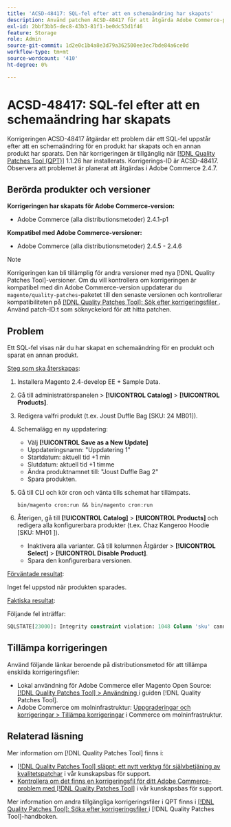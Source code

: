 ```yaml
---
title: 'ACSD-48417: SQL-fel efter att en schemaändring har skapats'
description: Använd patchen ACSD-48417 för att åtgärda Adobe Commerce-problemet där ett SQL-fel uppstår när du har skapat en schemaändring för en produkt och sparat en annan produkt.
exl-id: 2bbf3bb5-dec8-43b3-81f1-be0dc53d1f46
feature: Storage
role: Admin
source-git-commit: 1d2e0c1b4a8e3d79a362500ee3ec7bde84a6ce0d
workflow-type: tm+mt
source-wordcount: '410'
ht-degree: 0%

---
```


# ACSD-48417: SQL-fel efter att en schemaändring har skapats

Korrigeringen ACSD-48417 åtgärdar ett problem där ett SQL-fel uppstår efter att en schemaändring för en produkt har skapats och en annan produkt har sparats. Den här korrigeringen är tillgänglig när [[!DNL Quality Patches Tool (QPT)]](/help/announcements/adobe-commerce-announcements/magento-quality-patches-released-new-tool-to-self-serve-quality-patches.md) 1.1.26 har installerats. Korrigerings-ID är ACSD-48417. Observera att problemet är planerat att åtgärdas i Adobe Commerce 2.4.7.

## Berörda produkter och versioner

**Korrigeringen har skapats för Adobe Commerce-version:**

* Adobe Commerce (alla distributionsmetoder) 2.4.1-p1

**Kompatibel med Adobe Commerce-versioner:**

* Adobe Commerce (alla distributionsmetoder) 2.4.5 - 2.4.6

>[!NOTE]
>
>Korrigeringen kan bli tillämplig för andra versioner med nya [!DNL Quality Patches Tool]-versioner. Om du vill kontrollera om korrigeringen är kompatibel med din Adobe Commerce-version uppdaterar du `magento/quality-patches`-paketet till den senaste versionen och kontrollerar kompatibiliteten på [[!DNL Quality Patches Tool]: Sök efter korrigeringsfiler ](https://experienceleague.adobe.com/tools/commerce-quality-patches/index.html). Använd patch-ID:t som söknyckelord för att hitta patchen.

## Problem

Ett SQL-fel visas när du har skapat en schemaändring för en produkt och sparat en annan produkt.

<u>Steg som ska återskapas</u>:

1. Installera Magento 2.4-develop EE + Sample Data.
1. Gå till administratörspanelen > **[!UICONTROL Catalog]** > **[!UICONTROL Products]**.
1. Redigera valfri produkt (t.ex. Joust Duffle Bag [SKU: 24 MB01]).
1. Schemalägg en ny uppdatering:
   * Välj **[!UICONTROL Save as a New Update]**
   * Uppdateringsnamn: &quot;Uppdatering 1&quot;
   * Startdatum: aktuell tid +1 min
   * Slutdatum: aktuell tid +1 timme
   * Ändra produktnamnet till: &quot;Joust Duffle Bag 2&quot;
   * Spara produkten.
1. Gå till CLI och kör cron och vänta tills schemat har tillämpats.

   ```
   bin/magento cron:run && bin/magento cron:run
   ```

1. Återigen, gå till **[!UICONTROL Catalog]** > **[!UICONTROL Products]** och redigera alla konfigurerbara produkter (t.ex. Chaz Kangeroo Hoodie [SKU: MH01 ]).

   * Inaktivera alla varianter. Gå till kolumnen Åtgärder > **[!UICONTROL Select]** > **[!UICONTROL Disable Product]**.
   * Spara den konfigurerbara versionen.

<u>Förväntade resultat</u>:

Inget fel uppstod när produkten sparades.

<u>Faktiska resultat</u>:

Följande fel inträffar:

```SQL
SQLSTATE[23000]: Integrity constraint violation: 1048 Column 'sku' cannot be null, query was: INSERT INTO `catalog_product_entity` (`entity_id`, `sku`, `row_id`, `created_in`, `updated_in`) VALUES (?, ?, ?, ?, ?)
```

## Tillämpa korrigeringen

Använd följande länkar beroende på distributionsmetod för att tillämpa enskilda korrigeringsfiler:

* Lokal användning för Adobe Commerce eller Magento Open Source: [[!DNL Quality Patches Tool] > Användning ](https://experienceleague.adobe.com/docs/commerce-operations/tools/quality-patches-tool/usage.html) i guiden [!DNL Quality Patches Tool].
* Adobe Commerce om molninfrastruktur: [Uppgraderingar och korrigeringar > Tillämpa korrigeringar](https://experienceleague.adobe.com/docs/commerce-cloud-service/user-guide/develop/upgrade/apply-patches.html) i Commerce om molninfrastruktur.

## Relaterad läsning

Mer information om [!DNL Quality Patches Tool] finns i:

* [[!DNL Quality Patches Tool] släppt: ett nytt verktyg för självbetjäning av kvalitetspatchar](/help/announcements/adobe-commerce-announcements/magento-quality-patches-released-new-tool-to-self-serve-quality-patches.md) i vår kunskapsbas för support.
* [Kontrollera om det finns en korrigeringsfil för ditt Adobe Commerce-problem med  [!DNL Quality Patches Tool]](/help/support-tools/patches-available-in-qpt-tool/check-patch-for-magento-issue-with-magento-quality-patches.md) i vår kunskapsbas för support.

Mer information om andra tillgängliga korrigeringsfiler i QPT finns i [[!DNL Quality Patches Tool]: Söka efter korrigeringsfiler ](https://experienceleague.adobe.com/tools/commerce-quality-patches/index.html) i [!DNL Quality Patches Tool]-handboken.
